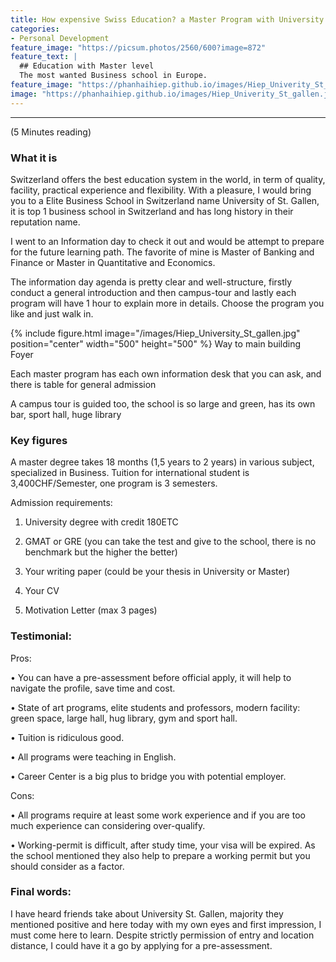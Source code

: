 ```yaml
---
title: How expensive Swiss Education? a Master Program with University of St.Gallen.
categories:
- Personal Development
feature_image: "https://picsum.photos/2560/600?image=872"
feature_text: |
  ## Education with Master level
  The most wanted Business school in Europe.
feature_image: "https://phanhaihiep.github.io/images/Hiep_Univerity_St_gallen.jpg"
image: "https://phanhaihiep.github.io/images/Hiep_Univerity_St_gallen.jpg"
---
```

---
(5 Minutes reading)

### What it is
Switzerland offers the best education system in the world, in term of quality, facility, practical experience and flexibility. With a pleasure, I would bring you to a Elite Business School in Switzerland name University of St. Gallen, it is top 1 business school in Switzerland and has long history in their reputation name.

I went to an Information day to check it out and would be attempt to prepare for the future learning path. The favorite of mine is Master of Banking and Finance or Master in Quantitative and Economics.

The information day agenda is pretty clear and well-structure, firstly conduct a general introduction and then campus-tour and lastly each program will have 1 hour to explain more in details. Choose the program you like and just walk in.

{% include figure.html image="/images/Hiep_University_St_gallen.jpg" position="center" width="500" height="500" %}
Way to main building Foyer


Each master program has each own information desk that you can ask, and there is table for general admission


A campus tour is guided too, the school is so large and green, has its own bar, sport hall, huge library

### Key figures
A master degree takes 18 months (1,5 years to 2 years) in various subject, specialized in Business. Tuition for international student is 3,400CHF/Semester, one program is 3 semesters.

 
Admission requirements:
1. University degree with credit 180ETC

2. GMAT or GRE (you can take the test and give to the school, there is no benchmark but the higher the better)

3. Your writing paper (could be your thesis in University or Master)

4. Your CV

5. Motivation Letter (max 3 pages)

 
### Testimonial:
Pros:

• You can have a pre-assessment before official apply, it will help to navigate the profile, save time and cost.

• State of art programs, elite students and professors, modern facility: green space, large hall, hug library, gym and sport hall.

• Tuition is ridiculous good.

• All programs were teaching in English.

• Career Center is a big plus to bridge you with potential employer.

Cons:

• All programs require at least some work experience and if you are too much experience can considering over-qualify.

• Working-permit is difficult, after study time, your visa will be expired. As the school mentioned they also help to prepare a working permit but you should consider as a factor.

### Final words:
I have heard friends take about University St. Gallen, majority they mentioned positive and here today with my own eyes and first impression, I must come here to learn. Despite strictly permission of entry and location distance, I could have it a go by applying for a pre-assessment.
